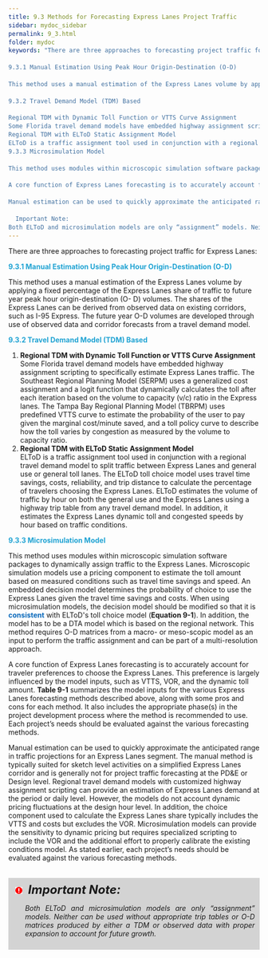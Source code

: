 ```yaml
---
title: 9.3 Methods for Forecasting Express Lanes Project Traffic
sidebar: mydoc_sidebar
permalink: 9_3.html
folder: mydoc
keywords: "There are three approaches to forecasting project traffic for Express Lanes:

9.3.1 Manual Estimation Using Peak Hour Origin-Destination (O-D)

This method uses a manual estimation of the Express Lanes volume by applying a fixed percentage of the Express Lanes share of traffic to future year peak hour origin-destination (O- D) volumes. The shares of the Express Lanes can be derived from observed data on existing corridors, such as I-95 Express. The future year O-D volumes are developed through use of observed data and corridor forecasts from a travel demand model.

9.3.2 Travel Demand Model (TDM) Based

Regional TDM with Dynamic Toll Function or VTTS Curve Assignment
Some Florida travel demand models have embedded highway assignment scripting to specifically estimate Express Lanes traffic. The Southeast Regional Planning Model (SERPM) uses a generalized cost assignment and a logit function that dynamically calculates the toll after each iteration based on the volume to capacity (v/c) ratio in the Express lanes. The Tampa Bay Regional Planning Model (TBRPM) uses predefined VTTS curve to estimate the probability of the user to pay given the marginal cost/minute saved, and a toll policy curve to describe how the toll varies by congestion as measured by the volume to capacity ratio.
Regional TDM with ELToD Static Assignment Model
ELToD is a traffic assignment tool used in conjunction with a regional travel demand model to split traffic between Express Lanes and general use or general toll lanes. The ELToD toll choice model uses travel time savings, costs, reliability, and trip distance to calculate the percentage of travelers choosing the Express Lanes. ELToD estimates the volume of traffic by hour on both the general use and the Express Lanes using a highway trip table from any travel demand model. In addition, it estimates the Express Lanes dynamic toll and congested speeds by hour based on traffic conditions.
9.3.3 Microsimulation Model

This method uses modules within microscopic simulation software packages to dynamically assign traffic to the Express Lanes. Microscopic simulation models use a pricing component to estimate the toll amount based on measured conditions such as travel time savings and speed. An embedded decision model determines the probability of choice to use the Express Lanes given the travel time savings and costs. When using microsimulation models, the decision model should be modified so that it is consistent with ELToD’s toll choice model (Equation 9-1). In addition, the model has to be a DTA model which is based on the regional network. This method requires O-D matrices from a macro- or meso-scopic model as an input to perform the traffic assignment and can be part of a multi-resolution approach.

A core function of Express Lanes forecasting is to accurately account for traveler preferences to choose the Express Lanes. This preference is largely influenced by the model inputs, such as VTTS, VOR, and the dynamic toll amount. Table 9-1 summarizes the model inputs for the various Express Lanes forecasting methods described above, along with some pros and cons for each method. It also includes the appropriate phase(s) in the project development process where the method is recommended to use. Each project’s needs should be evaluated against the various forecasting methods.

Manual estimation can be used to quickly approximate the anticipated range in traffic projections for an Express Lanes segment. The manual method is typically suited for sketch level activities on a simplified Express Lanes corridor and is generally not for project traffic forecasting at the PD&E or Design level. Regional travel demand models with customized highway assignment scripting can provide an estimation of Express Lanes demand at the period or daily level. However, the models do not account dynamic pricing fluctuations at the design hour level. In addition, the choice component used to calculate the Express Lanes share typically includes the VTTS and costs but excludes the VOR. Microsimulation models can provide the sensitivity to dynamic pricing but requires specialized scripting to include the VOR and the additional effort to properly calibrate the existing conditions model. As stated earlier, each project’s needs should be evaluated against the various forecasting methods.

  Important Note:
Both ELToD and microsimulation models are only “assignment” models. Neither can be used without appropriate trip tables or O-D matrices produced by either a TDM or observed data with proper expansion to account for future growth."
---
```



There are three approaches to forecasting project traffic for Express Lanes:

<style>
  div{text-align: justify;}
</style>

<span style="color:#20a3d3"><b>9.3.1 Manual Estimation Using Peak Hour Origin-Destination (O-D)</b></span>

This method uses a manual estimation of the Express Lanes volume by applying a fixed percentage of the Express Lanes share of traffic to future year peak hour origin-destination (O- D) volumes. The shares of the Express Lanes can be derived from observed data on existing corridors, such as I-95 Express. The future year O-D volumes are developed through use of observed data and corridor forecasts from a travel demand model.

<span style="color:#20a3d3"><b>9.3.2 Travel Demand Model (TDM) Based</b></span>

<ol type="1">

<li style="margin:0;"><b>Regional TDM with Dynamic Toll Function or VTTS Curve Assignment</b><br>
Some Florida travel demand models have embedded highway assignment scripting to
specifically estimate Express Lanes traffic. The Southeast Regional Planning Model
(SERPM) uses a generalized cost assignment and a logit function that dynamically
calculates the toll after each iteration based on the volume to capacity (v/c) ratio in the
Express lanes. The Tampa Bay Regional Planning Model (TBRPM) uses predefined
VTTS curve to estimate the probability of the user to pay given the marginal cost/minute
saved, and a toll policy curve to describe how the toll varies by congestion as measured
by the volume to capacity ratio.</li>

<li style="margin:0"><b>Regional TDM with ELToD Static Assignment Model</b><br>ELToD is a traffic assignment tool used in conjunction with a regional travel demand
model to split traffic between Express Lanes and general use or general toll lanes. The
ELToD toll choice model uses travel time savings, costs, reliability, and trip distance to
calculate the percentage of travelers choosing the Express Lanes. ELToD estimates the
volume of traffic by hour on both the general use and the Express Lanes using a highway trip table from any travel demand model. In addition, it estimates the Express
Lanes dynamic toll and congested speeds by hour based on traffic conditions.</li>
</ol>

<span style="color:#20a3d3"><b>9.3.3 Microsimulation Model</b></span>

This method uses modules within microscopic simulation software packages to dynamically
assign traffic to the Express Lanes. Microscopic simulation models use a pricing component to
estimate the toll amount based on measured conditions such as travel time savings and speed.
An embedded decision model determines the probability of choice to use the Express Lanes
given the travel time savings and costs. When using microsimulation models, the decision
model should be modified so that it is  <span style="color:#0a69bb;font-weight:bold">consistent</span> with ELToD's toll choice model (<b>Equation 9-1</b>). In addition, the model has to be a DTA model which is based on the regional network. This
method requires O-D matrices from a macro- or meso-scopic model as an input to perform the
traffic assignment and can be part of a multi-resolution approach.

A core function of Express Lanes forecasting is to accurately account for traveler preferences to
choose the Express Lanes. This preference is largely influenced by the model inputs, such as
VTTS, VOR, and the dynamic toll amount. <b>Table 9-1</b> summarizes the model inputs for the
various Express Lanes forecasting methods described above, along with some pros and cons
for each method. It also includes the appropriate phase(s) in the project development process
where the method is recommended to use. Each project’s needs should be evaluated against
the various forecasting methods.

Manual estimation can be used to quickly approximate the anticipated range in traffic projections for an Express Lanes segment. The manual method is typically suited for sketch level activities on a simplified Express Lanes corridor and is generally not for project traffic forecasting at the PD&E or Design level. Regional travel demand models with customized highway assignment scripting can provide an estimation of Express Lanes demand at the period or daily level. However, the models do not account dynamic pricing fluctuations at the design hour level. In addition, the choice component used to calculate the Express Lanes share typically includes the VTTS and costs but excludes the VOR. Microsimulation models can provide the sensitivity to dynamic pricing but requires specialized scripting to include the VOR and the additional effort to properly calibrate the existing conditions model. As stated earlier, each project’s needs should be evaluated against the various forecasting methods.

<div style="background:#D3D3D3; padding: 0.6rem; margin: 2rem 0">
<img src="images/RedWarning.png" style="max-width: 3%; margin-left:4px; "><font size = 5><b><i>&nbsp;&nbsp;Important Note:</i></b></font>
<ul><i>Both ELToD and microsimulation models are only “assignment” models. Neither can be used without appropriate trip tables or O-D matrices produced by either a TDM or observed data with proper expansion to account for future growth.</i></ul>
</div>
